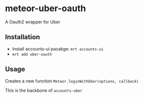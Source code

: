 meteor-uber-oauth
===================

A Oauth2 wrapper for Uber

## Installation

* Install accounts-ui pacakge: `mrt accounts-ui`
* `mrt add uber-oauth`

## Usage

Creates a new function `Meteor.loginWithUber(options, callback)`

This is the backbone of `accounts-uber`


